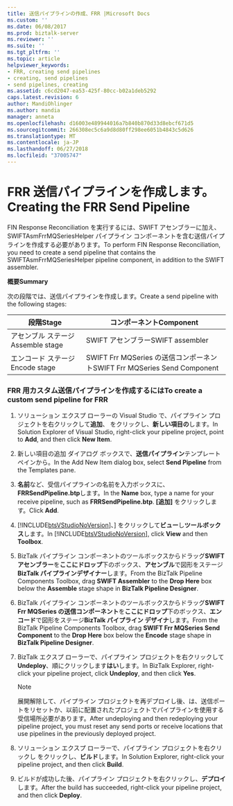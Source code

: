 ```yaml
---
title: 送信パイプラインの作成、FRR |Microsoft Docs
ms.custom: ''
ms.date: 06/08/2017
ms.prod: biztalk-server
ms.reviewer: ''
ms.suite: ''
ms.tgt_pltfrm: ''
ms.topic: article
helpviewer_keywords:
- FRR, creating send pipelines
- creating, send pipelines
- send pipelines, creating
ms.assetid: c6cd2047-ea53-425f-80cc-b02a1deb5292
caps.latest.revision: 6
author: MandiOhlinger
ms.author: mandia
manager: anneta
ms.openlocfilehash: d16003e489944016a7b840b870d33d8ebcf671d5
ms.sourcegitcommit: 266308ec5c6a9d8d80ff298ee6051b4843c5d626
ms.translationtype: MT
ms.contentlocale: ja-JP
ms.lasthandoff: 06/27/2018
ms.locfileid: "37005747"
---
```

# <a name="creating-the-frr-send-pipeline"></a><span data-ttu-id="ff5ef-102">FRR 送信パイプラインを作成します。</span><span class="sxs-lookup"><span data-stu-id="ff5ef-102">Creating the FRR Send Pipeline</span></span>
<span data-ttu-id="ff5ef-103">FIN Response Reconciliation を実行するには、SWIFT アセンブラーに加え、SWIFTAsmFrrMQSeriesHelper パイプライン コンポーネントを含む送信パイプラインを作成する必要があります。</span><span class="sxs-lookup"><span data-stu-id="ff5ef-103">To perform FIN Response Reconciliation, you need to create a send pipeline that contains the SWIFTAsmFrrMQSeriesHelper pipeline component, in addition to the SWIFT assembler.</span></span>  

 <span data-ttu-id="ff5ef-104">**概要**</span><span class="sxs-lookup"><span data-stu-id="ff5ef-104">**Summary**</span></span>  

 <span data-ttu-id="ff5ef-105">次の段階では、送信パイプラインを作成します。</span><span class="sxs-lookup"><span data-stu-id="ff5ef-105">Create a send pipeline with the following stages:</span></span>  

|<span data-ttu-id="ff5ef-106">段階</span><span class="sxs-lookup"><span data-stu-id="ff5ef-106">Stage</span></span>|<span data-ttu-id="ff5ef-107">コンポーネント</span><span class="sxs-lookup"><span data-stu-id="ff5ef-107">Component</span></span>|  
|-----------|---------------|  
|<span data-ttu-id="ff5ef-108">アセンブル ステージ</span><span class="sxs-lookup"><span data-stu-id="ff5ef-108">Assemble stage</span></span>|<span data-ttu-id="ff5ef-109">SWIFT アセンブラー</span><span class="sxs-lookup"><span data-stu-id="ff5ef-109">SWIFT assembler</span></span>|  
|<span data-ttu-id="ff5ef-110">エンコード ステージ</span><span class="sxs-lookup"><span data-stu-id="ff5ef-110">Encode stage</span></span>|<span data-ttu-id="ff5ef-111">SWIFT Frr MQSeries の送信コンポーネント</span><span class="sxs-lookup"><span data-stu-id="ff5ef-111">SWIFT Frr MQSeries Send Component</span></span>|  

### <a name="to-create-a-custom-send-pipeline-for-frr"></a><span data-ttu-id="ff5ef-112">FRR 用カスタム送信パイプラインを作成するには</span><span class="sxs-lookup"><span data-stu-id="ff5ef-112">To create a custom send pipeline for FRR</span></span>  

1. <span data-ttu-id="ff5ef-113">ソリューション エクスプ ローラーの Visual Studio で、パイプライン プロジェクトを右クリックして**追加**、 をクリックし、**新しい項目の**します。</span><span class="sxs-lookup"><span data-stu-id="ff5ef-113">In Solution Explorer of Visual Studio, right-click your pipeline project, point to **Add**, and then click **New Item**.</span></span>  

2. <span data-ttu-id="ff5ef-114">新しい項目の追加 ダイアログ ボックスで、**送信パイプライン**テンプレート ペインから。</span><span class="sxs-lookup"><span data-stu-id="ff5ef-114">In the Add New Item dialog box, select **Send Pipeline** from the Templates pane.</span></span>  

3. <span data-ttu-id="ff5ef-115">**名前**など、受信パイプラインの名前を入力ボックスに、 **FRRSendPipeline.btp**します。</span><span class="sxs-lookup"><span data-stu-id="ff5ef-115">In the **Name** box, type a name for your receive pipeline, such as **FRRSendPipeline.btp**.</span></span> <span data-ttu-id="ff5ef-116">**[追加]** をクリックします。</span><span class="sxs-lookup"><span data-stu-id="ff5ef-116">Click **Add**.</span></span>  

4. <span data-ttu-id="ff5ef-117">[!INCLUDE[btsVStudioNoVersion](../../includes/btsvstudionoversion-md.md)]、] をクリックして**ビュー**し**ツールボックス**します。</span><span class="sxs-lookup"><span data-stu-id="ff5ef-117">In [!INCLUDE[btsVStudioNoVersion](../../includes/btsvstudionoversion-md.md)], click **View** and then **Toolbox**.</span></span>  

5. <span data-ttu-id="ff5ef-118">BizTalk パイプライン コンポーネントのツールボックスからドラッグ**SWIFT アセンブラー**を**ここにドロップ**下のボックス、**アセンブル**で図形をステージ**BizTalk パイプラインデザイナー**します。</span><span class="sxs-lookup"><span data-stu-id="ff5ef-118">From the BizTalk Pipeline Components Toolbox, drag **SWIFT Assembler** to the **Drop Here** box below the **Assemble** stage shape in **BizTalk Pipeline Designer**.</span></span>  

6. <span data-ttu-id="ff5ef-119">BizTalk パイプライン コンポーネントのツールボックスからドラッグ**SWIFT Frr MQSeries の送信コンポーネント**を**ここにドロップ**下のボックス、**エンコード**で図形をステージ**BizTalk パイプライン デザイナ**します。</span><span class="sxs-lookup"><span data-stu-id="ff5ef-119">From the BizTalk Pipeline Components Toolbox, drag **SWIFT Frr MQSeries Send Component** to the **Drop Here** box below the **Encode** stage shape in **BizTalk Pipeline Designer**.</span></span>  

7. <span data-ttu-id="ff5ef-120">BizTalk エクスプ ローラーで、パイプライン プロジェクトを右クリックして**Undeploy**、順にクリックします**はい**します。</span><span class="sxs-lookup"><span data-stu-id="ff5ef-120">In BizTalk Explorer, right-click your pipeline project, click **Undeploy**, and then click **Yes**.</span></span>  

   > [!NOTE]
   >  <span data-ttu-id="ff5ef-121">展開解除して、パイプライン プロジェクトを再デプロイし後、は、送信ポートをリセットか、以前に配置されたプロジェクトでパイプラインを使用する受信場所必要があります。</span><span class="sxs-lookup"><span data-stu-id="ff5ef-121">After undeploying and then redeploying your pipeline project, you must reset any send ports or receive locations that use pipelines in the previously deployed project.</span></span>  

8. <span data-ttu-id="ff5ef-122">ソリューション エクスプ ローラーで、パイプライン プロジェクトを右クリックし をクリックし、**ビルド**します。</span><span class="sxs-lookup"><span data-stu-id="ff5ef-122">In Solution Explorer, right-click your pipeline project, and then click **Build**.</span></span>  

9. <span data-ttu-id="ff5ef-123">ビルドが成功した後、パイプライン プロジェクトを右クリックし、**デプロイ**します。</span><span class="sxs-lookup"><span data-stu-id="ff5ef-123">After the build has succeeded, right-click your pipeline project, and then click **Deploy**.</span></span>
